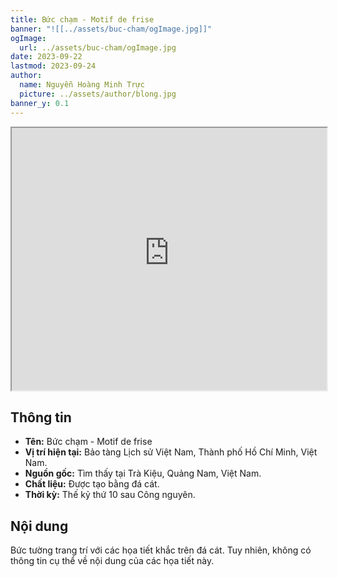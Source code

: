 ```yaml
---
title: Bức chạm - Motif de frise
banner: "![[../assets/buc-cham/ogImage.jpg]]"
ogImage:
  url: ../assets/buc-cham/ogImage.jpg
date: 2023-09-22
lastmod: 2023-09-24
author:
  name: Nguyễn Hoàng Minh Trực
  picture: ../assets/author/blong.jpg
banner_y: 0.1
---
```

<iframe src="https://projectscanner.streamlit.app/buc-cham/?embed=true" style="height:420px;width:100%;"></iframe>

## Thông tin
- **Tên:** Bức chạm - Motif de frise
- **Vị trí hiện tại:** Bảo tàng Lịch sử Việt Nam, Thành phố Hồ Chí Minh, Việt Nam.
- **Nguồn gốc:** Tìm thấy tại Trà Kiệu, Quảng Nam, Việt Nam.
- **Chất liệu:** Được tạo bằng đá cát.
- **Thời kỳ:** Thế kỷ thứ 10 sau Công nguyên.

## Nội dung
Bức tường trang trí với các họa tiết khắc trên đá cát. Tuy nhiên, không có thông tin cụ thể về nội dung của các họa tiết này.